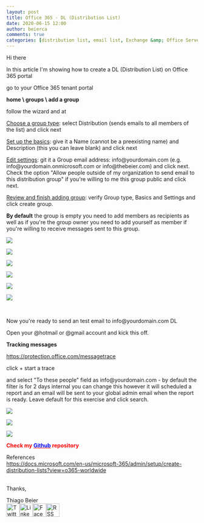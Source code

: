 ```yaml
---
layout: post
title: Office 365 - DL (Distribution List)
date: 2020-06-15 12:00
author: beierca
comments: true
categories: [distribution list, email list, Exchange &amp; Office Server, Exchange Online, Management, Office365, tracing]
---
```

<p><!-- wp:paragraph --></p><p>Hi there</p><p>In this article I'm showing how to create a DL (Distribution List) on Office 365 portal</p><p>go to your Office 365 tenant portal</p><p><strong>home \ groups \ add a group</strong></p><p>follow the wizard and at </p><p><span style="text-decoration:underline;">Choose a group type</span>: select Distribution (sends emails to all members of the list) and click next</p><p><span style="text-decoration:underline;">Set up the basics</span>: give it a Name (cannot be a preexisting name) and Description (this you can leave blank) and click next</p><p><span style="text-decoration:underline;">Edit settings</span>: git it a Group email address: info@yourdomain.com (e.g. info@yourdomain.onmicrosoft.com or info@thebeier.com) and click next. Check the option "Allow people outside of my organization to send email to this distribution group" if you're willing to me this group public and click next.</p><p><span style="text-decoration:underline;">Review and finish adding group</span>: verify Group type, Basics and Settings and click create group.</p><p><strong>By default</strong> the group is empty you need to add members as recipients as well as if you're the group owner you need to add yourself as member if you're willing to receive messages sent to this group.</p><p><img style="max-width:100%;" src="https://thiagobeierblog.blob.core.windows.net/posts/o365/dl/15.png" /></p><p><img style="max-width:100%;" src="https://thiagobeierblog.blob.core.windows.net/posts/o365/dl/16.png" /></p><p><img style="max-width:100%;" src="https://thiagobeierblog.blob.core.windows.net/posts/o365/dl/17.png" /></p><p><img style="max-width:100%;" src="https://thiagobeierblog.blob.core.windows.net/posts/o365/dl/18.png" /></p><p><img style="max-width:100%;" src="https://thiagobeierblog.blob.core.windows.net/posts/o365/dl/19.png" /></p><p><img style="max-width:100%;" src="https://thiagobeierblog.blob.core.windows.net/posts/o365/dl/20.png" /></p><p>&nbsp;</p><p>Now you're ready to send an test email to info@yourdomain.com DL</p><p>Open your @hotmail or @gmail account and kick this off.</p><p><strong>Tracking messages</strong></p><p><a href="https://protection.office.com/messagetrace" target="_blank" rel="noopener">https://protection.office.com/messagetrace</a></p><p>click + start a trace</p><p>and select "To these people" field as info@yourdomain.com - by default the filter is for 2 days internal you can change this however it will scheduled a report and an email will be sent to your global admin email when the report is ready. Leave default for this exercise and click search.</p><p><img style="max-width:100%;" src="https://thiagobeierblog.blob.core.windows.net/posts/o365/dl/21.png" /></p><p><img style="max-width:100%;" src="https://thiagobeierblog.blob.core.windows.net/posts/o365/dl/22.png" /></p><p><img style="max-width:100%;" src="https://thiagobeierblog.blob.core.windows.net/posts/o365/dl/23.png" /></p><p><strong><span style="color:#ff0000;">Check my <a style="color:#ff0000;" href="https://github.com/thiagobeier/scripts/blob/master/README.md"><span style="color:#0000ff;">Github</span></a> repository</span></strong></p><p>References<br /><a href="https://docs.microsoft.com/en-us/microsoft-365/admin/setup/create-distribution-lists?view=o365-worldwide" target="_blank" rel="noopener">https://docs.microsoft.com/en-us/microsoft-365/admin/setup/create-distribution-lists?view=o365-worldwide</a><br /><br /></p><p><!-- /wp:paragraph -->

<!-- wp:paragraph --></p><p>Thanks,</p><p><!-- /wp:paragraph -->

<!-- wp:paragraph --></p><p>Thiago Beier<br /><a href="https://twitter.com/thiagobeier"><img title="Twitter" src="https://socialmediawidgets.files.wordpress.com/2014/03/twitter1.png" alt="Twitter" width="35" height="35" /></a><a href="https://www.linkedin.com/in/tbeier/"><img title="LinkedIn" src="https://socialmediawidgets.files.wordpress.com/2014/03/linkedin1.png" alt="LinkedIn" width="35" height="35" /></a><a href="https://www.facebook.com/TheBeier/"><img title="Facebook" src="https://socialmediawidgets.files.wordpress.com/2014/03/facebook1.png" alt="Facebook" width="35" height="35" /></a><a href="https://thiagobeier.wordpress.com/feed/"><img title="RSS" src="https://socialmediawidgets.files.wordpress.com/2014/03/rss1.png" alt="RSS" width="35" height="35" /></a></p><p><!-- /wp:paragraph --></p>
